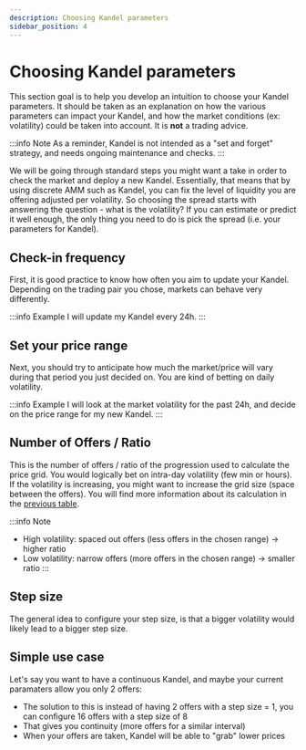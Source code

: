 ```yaml
---
description: Choosing Kandel parameters
sidebar_position: 4
---
```



# Choosing Kandel parameters


This section goal is to help you develop an intuition to choose your Kandel parameters. It should be taken as an explanation on how the various parameters can impact your Kandel, and how the market conditions (ex: volatility) could be taken into account. It is **not** a trading advice.

:::info Note
As a reminder, Kandel is not intended as a "set and forget" strategy, and needs ongoing maintenance and checks.
:::

We will be going through standard steps you might want a take in order to check the market and deploy a new Kandel.
Essentially, that means that by using discrete AMM such as Kandel, you can fix the level of liquidity you are offering adjusted per volatility. So choosing the spread starts with answering the question - what is the volatility? If you can estimate or predict it well enough, the only thing you need to do is pick the spread (i.e. your parameters for Kandel).


## Check-in frequency

First, it is good practice to know how often you aim to update your Kandel. Depending on the trading pair you chose, markets can behave very differently.

:::info Example
I will update my Kandel every 24h.
:::

## Set your price range

Next, you should try to anticipate how much the market/price will vary during that period you just decided on. You are kind of betting on daily volatility.

:::info Example
I will look at the market volatility for the past 24h, and decide on the price range for my new Kandel.
:::

## Number of Offers / Ratio 

This is the number of offers / ratio of the progression used to calculate the price grid. You would logically bet on intra-day volatility (few min or hours). If the volatility is increasing, you might want to increase the grid size (space between the offers). You will find more information about its calculation in the [previous table](./parameters.md).

:::info Note 
* High volatility: spaced out offers (less offers in the chosen range) -> higher ratio
* Low volatility: narrow offers (more offers in the chosen range) -> smaller ratio
:::

## Step size

The general idea to configure your step size, is that a bigger volatility would likely lead to a bigger step size.


## Simple use case
Let's say you want to have a continuous Kandel, and maybe your current paramaters allow you only 2 offers:

* The solution to this is instead of having 2 offers with a step size = 1, you can configure 16 offers with a step size of 8
* That gives you continuity (more offers for a similar interval)
* When your offers are taken, Kandel will be able to "grab" lower prices


